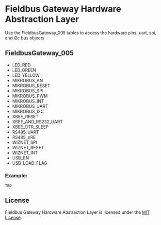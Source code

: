 # Fieldbus Gateway Hardware Abstraction Layer

Use the FieldbusGateway_005 tables to access the hardware pins, uart, spi, and i2c bus objects.

## FieldbusGateway_005

* LED_RED
* LED_GREEN
* LED_YELLOW
* MIKROBUS_AN
* MIKROBUS_RESET
* MIKROBUS_SPI
* MIKROBUS_PWM
* MIKROBUS_INT
* MIKROBUS_UART
* MIKROBUS_I2C
* XBEE_RESET
* XBEE_AND_RS232_UART
* XBEE_DTR_SLEEP
* RS485_UART
* RS485_nRE
* WIZNET_SPI
* WIZNET_RESET
* WIZNET_INT
* USB_EN
* USB_LOAD_FLAG

### Example:

```
TBD
```

## License

Fieldbus Gateway Hardware Abstraction Layer is licensed under the [MIT License](/LICENSE).